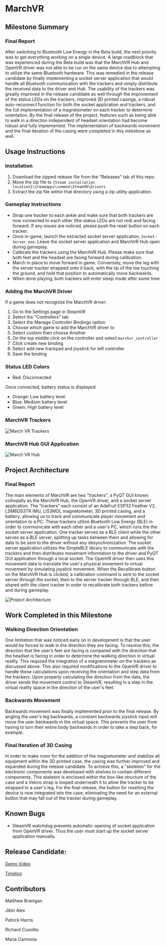 # MarchVR
## Milestone Summary
### Final Report
After switching to Bluetooth Low Energy in the Beta build, the next priority was to get everything working on a single device. A large roadblock that was experienced during the Beta build was that the MarchVR Hub and OpenVR driver was not able to be run on the same device due to attempting to utilize the same Bluetooth hardware. This was remedied in the release candidate by finally implementing a socket server application that would handle all Bluetooth communication with the trackers and simply distribute the received data to the driver and Hub. The usability of the trackers was greatly improved in the release candidate as well through the improvement of the status LEDs on the trackers, improved 3D printed casings, a robust auto-reconnect function for both the socket application and trackers, and the full implementation of a magnetometer on each tracker to determine orientation. By the final release of the project, features such as being able to walk in a direction independent of headset orientation had become robust and fully implemented. The implementation of backwards movement and the final iteration of the casing were completed in this milestone as well.

## Usage Instructions
### Installation
1. Download the zipped release file from the "Releases" tab of this repo.
2. Move the zip file to ```{Steam installation location}\steamapps\common\SteamVR\drivers```
3. Extract the zip file within that directory using a zip utility application.

### Gameplay Instructions
- Strap one tracker to each ankle and make sure that both trackers are now connected to each other (the status LEDs are not red) and facing forward. If any issues are noticed, please push the reset button on each tracker.
- Once in-game, launch the extracted socket server application, ```Socket-Server.exe```. Leave the socket server application and MarchVR Hub open during gameplay.
- Calibrate the trackers using the MarchVR Hub. Please make sure that both feet and the headset are facing forward during calibration. 
- March in place to move forward in game. Conversely, move the leg with the server tracker strapped onto it back, with the tip of the toe touching the ground, and hold that position to automatically move backwards.
- When done playing, both trackers will enter sleep mode after some time.

### Adding the MarchVR Driver
If a game does not recognize the MarchVR driver:

1. Go to the Settings page in SteamVR
2. Select the "Controllers" tab
3. Select the Manage Controller Bindings option
4. Choose which game to add the MarchVR driver to
5. Select custom then choose Another
6. On the top middle click on the controller and select ```marchvr_controller```
7. Click create new binding
8. Select add new trackpad and joystick for left controller
9. Save the binding

### Status LED Colors
- Red: Disconnected

Once connected, battery status is displayed:
- Orange: Low battery level
- Blue: Medium battery level
- Green: High battery level

### MarchVR Trackers
![March VR Trackers](https://github.com/BraniganMatthew/MarchVR/blob/main/Images/MarchVR_Hardware.png)

### MarchVR Hub GUI Application
![March VR Hub](https://github.com/BraniganMatthew/MarchVR/blob/main/Images/MarchVR_Hub2.png)

## Project Architecture
### Final Report
The main elements of MarchVR are two "trackers", a PyQT GUI known colloqially as the MarchVR Hub, the OpenVR driver, and a socket server application. The "trackers" each consist of an Adafruit ESP32 Feather V2, LSM6DS3TR IMU, LIS3MDL magnetometer, 3D printed casing, and a battery, allowing us to track and communicate player movement and orientation to a PC. These trackers utilize Bluetooth Low Energy (BLE) in order to communicate with each other and a user's PC, which runs the the socket server application. One tracker serves as a BLE client while the other serves as a BLE server, splitting up tasks between them and allowing for data to be sent to the driver without any desynchronization. The socket server application utilizes the SimpleBLE library to communicate with the trackers and then distributes movement information to the driver and PyQT GUI application through a local socket. The OpenVR driver then uses this movement data to translate the user's physical movement to virtual movement by simulating joystick movement. When the Recalibrate button on the MarchVR Hub is clicked, a calibration command is sent to the socket server through the socket, then to the server tracker through BLE, and then shared with the client tracker in order to recalibrate both trackers before and during gameplay.

![Project Architecture](https://github.com/BraniganMatthew/MarchVR/blob/main/Images/MarchVR_Schematic2.png)

## Work Completed in this Milestone
### Walking Direction Orientation
One limitation that was noticed early on in development is that the  user would be forced to walk in the direction they are facing. To resolve this, the direction that the user’s feet are facing is compared with the direction that the headset is facing in order to determine the walking direction in virtual reality. This required the integration of a magnetometer on the trackers as discussed above. This also required modifications to the OpenVR driver to handle these calculations upon receiving the orientation and step data from the trackers. Upon properly calculating the direction from the data, the driver sends the movement control to SteamVR, resulting in a step in the virtual reality space in the direction of the user's feet.
### Backwards Movement
Backwards movement was finally implemented prior to the final release. By angling the user's leg backwards, a constant backwards joystick input will move the user backwards in the virtual space. This prevents the user from having to turn their entire body backwards in order to take a step back, for example.
### Final Iteration of 3D Casing
In order to make room for the addition of the magnetometer and stabilize all equipment within the 3D printed case, the casing was further improved and expanded during the release candidate. To achieve this, a "skeleton" for the electronic components was developed with shelves to contain different components. This skeleton is enclosed within the box-like structure of the case and a Velcro strap is looped underneath it to allow the tracker to be strapped to a user's leg. For the final release, the button for resetting the device is now integrated into the case, eliminating the need for an external button that may fall out of the tracker during gameplay.

## Known Bugs
- SteamVR watchdog prevents automatic opening of socket application from OpenVR driver. Thus the user must start up the socket server application manually.

## Release Candidate:
[Demo Video](https://youtu.be/IjgnNKbYWoc)

[Timelog](https://docs.google.com/spreadsheets/d/1unugdZlc-4rDBkXROHAn1-_Av18swAkoabrYpZTAJ7A/edit?usp=sharing)

## Contributors
Matthew Branigan

Jibin Alex

Patrick Harris

Richard Cusolito

Maria Carmona
